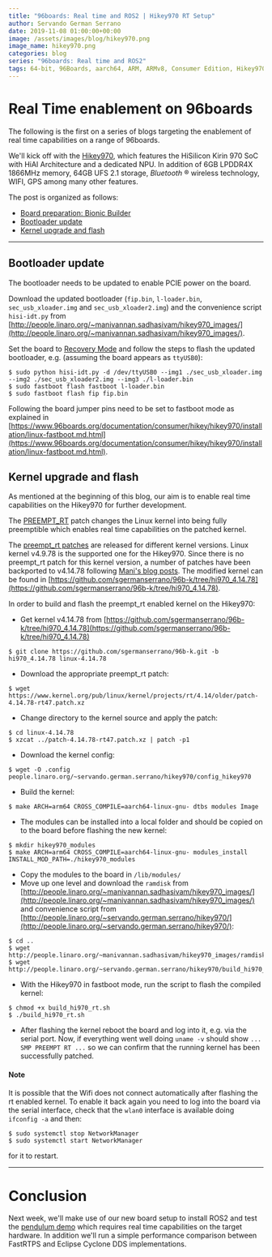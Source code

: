 ```yaml
---
title: "96boards: Real time and ROS2 | Hikey970 RT Setup"
author: Servando German Serrano
date: 2019-11-08 01:00:00+00:00
image: /assets/images/blog/hikey970.png
image_name: hikey970.png
categories: blog
series: "96boards: Real time and ROS2"
tags: 64-bit, 96Boards, aarch64, ARM, ARMv8, Consumer Edition, Hikey970, Linaro, Linux, arm64, real time, ROS2
---
```


# Real Time enablement on 96boards

The following is the first on a series of blogs targeting the enablement of real time capabilities on a range of 96boards.

We'll kick off with the [Hikey970](https://www.96boards.org/product/hikey970/), which features the HiSilicon Kirin 970 SoC with HiAI Architecture and a dedicated NPU. In addition of 6GB LPDDR4X 1866MHz memory, 64GB UFS 2.1 storage, _Bluetooth_ ® wireless technology, WIFI, GPS among many other features.

The post is organized as follows:

- [Board preparation: Bionic Builder](#board-preparation-bionic-builder)
- [Bootloader update](#bootloader-update)
- [Kernel upgrade and flash](#kernel-upgrade-and-flash)

***

## Bootloader update
The bootloader needs to be updated to enable PCIE power on the board.

Download the updated bootloader (`fip.bin`, `l-loader.bin`, `sec_usb_xloader.img` and `sec_usb_xloader2.img`) and the convenience script `hisi-idt.py` from [http://people.linaro.org/~manivannan.sadhasivam/hikey970_images/](http://people.linaro.org/~manivannan.sadhasivam/hikey970_images/).

Set the board to [Recovery Mode](https://github.com/96boards/documentation/blob/master/consumer/hikey/hikey970/installation/board-recovery.md#set-board-switch-options) and follow the steps to flash the updated bootloader, e.g. (assuming the board appears as `ttyUSB0`):

```
$ sudo python hisi-idt.py -d /dev/ttyUSB0 --img1 ./sec_usb_xloader.img --img2 ./sec_usb_xloader2.img --img3 ./l-loader.bin
$ sudo fastboot flash fastboot l-loader.bin
$ sudo fastboot flash fip fip.bin
```
Following the board jumper pins need to be set to fastboot mode as explained in [https://www.96boards.org/documentation/consumer/hikey/hikey970/installation/linux-fastboot.md.html](https://www.96boards.org/documentation/consumer/hikey/hikey970/installation/linux-fastboot.md.html).

## Kernel upgrade and flash
As mentioned at the beginning of this blog, our aim is to enable real time capabilities on the Hikey970 for further development.

The [PREEMPT_RT](https://wiki.linuxfoundation.org/realtime/start) patch changes the Linux kernel into being fully preemptible which enables real time capabilities on the patched kernel.

The [preempt_rt patches](https://wiki.linuxfoundation.org/realtime/preempt_rt_versions) are released for different kernel versions. Linux kernel v4.9.78 is the supported one for the Hikey970. Since there is no preempt_rt patch for this kernel version, a number of patches have been backported to v4.14.78 following [Mani's blog posts](https://www.96boards.org/blog/hikey970-mainlining-update-part1/). The modified kernel can be found in [https://github.com/sgermanserrano/96b-k/tree/hi970_4.14.78](https://github.com/sgermanserrano/96b-k/tree/hi970_4.14.78).

In order to build and flash the preempt_rt enabled kernel on the Hikey970:

- Get kernel v4.14.78 from [https://github.com/sgermanserrano/96b-k/tree/hi970_4.14.78](https://github.com/sgermanserrano/96b-k/tree/hi970_4.14.78)
```
$ git clone https://github.com/sgermanserrano/96b-k.git -b hi970_4.14.78 linux-4.14.78
```
- Download the appropriate preempt_rt patch:
```
$ wget https://www.kernel.org/pub/linux/kernel/projects/rt/4.14/older/patch-4.14.78-rt47.patch.xz
```
- Change directory to the kernel source and apply the patch:
```
$ cd linux-4.14.78
$ xzcat ../patch-4.14.78-rt47.patch.xz | patch -p1
```
- Download the kernel config:
```
$ wget -O .config people.linaro.org/~servando.german.serrano/hikey970/config_hikey970
```
- Build the kernel:
```
$ make ARCH=arm64 CROSS_COMPILE=aarch64-linux-gnu- dtbs modules Image
```
- The modules can be installed into a local folder and should be copied on to the board before flashing the new kernel:
```
$ mkdir hikey970_modules
$ make ARCH=arm64 CROSS_COMPILE=aarch64-linux-gnu- modules_install INSTALL_MOD_PATH=./hikey970_modules
```
- Copy the modules to the board in `/lib/modules/`
- Move up one level and download the `ramdisk` from [http://people.linaro.org/~manivannan.sadhasivam/hikey970_images/](http://people.linaro.org/~manivannan.sadhasivam/hikey970_images/) and convenience script from [http://people.linaro.org/~servando.german.serrano/hikey970/](http://people.linaro.org/~servando.german.serrano/hikey970/):
```
$ cd ..
$ wget http://people.linaro.org/~manivannan.sadhasivam/hikey970_images/ramdisk.img
$ wget http://people.linaro.org/~servando.german.serrano/hikey970/build_hi970_rt.sh
```
- With the Hikey970 in fastboot mode, run the script to flash the compiled kernel:
```
$ chmod +x build_hi970_rt.sh
$ ./build_hi970_rt.sh
```
- After flashing the kernel reboot the board and log into it, e.g. via the serial port. Now, if everything went well doing `uname -v` should show `... SMP PREEMPT RT ...` so we can confirm that the running kernel has been successfully patched.

#### Note
It is possible that the Wifi does not connect automatically after flashing the rt enabled kernel. To enable it back again you need to log into the board via the serial interface, check that the `wlan0` interface is available doing `ifconfig -a` and then:
```
$ sudo systemctl stop NetworkManager
$ sudo systemctl start NetworkManager
```
for it to restart.

***

# Conclusion

Next week, we'll make use of our new board setup to install ROS2 and test the [pendulum demo](https://index.ros.org//doc/ros2/Tutorials/Real-Time-Programming/) which requires real time capabilities on the target hardware. In addition we'll run a simple performance comparison between FastRTPS and Eclipse Cyclone DDS implementations.
